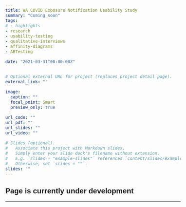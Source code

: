 ```yaml
---
title: WA COVID Exposure Notification Usability Study
summary: "Coming soon"
tags:
# - highlights
- research
- usability-testing
- qualitative-interviews
- affinity-diagrams
- ABTesting

date: "2021-03-31T00:00:00Z"


# Optional external URL for project (replaces project detail page).
external_link: ""

image:
  caption: ""
  focal_point: Smart
  preview_only: true

url_code: ""
url_pdf: ""
url_slides: ""
url_video: ""

# Slides (optional).
#   Associate this project with Markdown slides.
#   Simply enter your slide deck's filename without extension.
#   E.g. `slides = "example-slides"` references `content/slides/example-slides.md`.
#   Otherwise, set `slides = ""`.
slides: ""
---
```

<body style="font-family:Arial; font-size: 12pt">


## Page is currently under development
---
<br>
</body>
